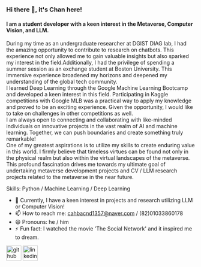 ### Hi there 👋, it's Chan here!
#### I am a student developer with a keen interest in the Metaverse, Computer Vision, and LLM.
During my time as an undergraduate researcher at DGIST DIAG lab, I had the amazing opportunity to contribute to research on chatbots. This experience not only allowed me to gain valuable insights but also sparked my interest in the field.Additionally, I had the privilege of spending a summer session as an exchange student at Boston University. This immersive experience broadened my horizons and deepened my understanding of the global tech community. <br>
I learned Deep Learning through the Google Machine Learning Bootcamp and developed a keen interest in this field. Participating in Kaggle competitions with Google MLB was a practical way to apply my knowledge and proved to be an exciting experience. Given the opportunity, I would like to take on challenges in other competitions as well. <br>
I am always open to connecting and collaborating with like-minded individuals on innovative projects in the vast realm of AI and machine learning. Together, we can push boundaries and create something truly remarkable! <br>
One of my greatest aspirations is to utilize my skills to create enduring value in this world. I firmly believe that timeless virtues can be found not only in the physical realm but also within the virtual landscapes of the metaverse. This profound fascination drives me towards my ultimate goal of undertaking metaverse development projects and CV / LLM research projects related to the metaverse in the near future.

Skills: Python / Machine Learning / Deep Learning

- 🌱 Currently, I have a keen interest in projects and research utilizing LLM or Computer Vision!
- 📫 How to reach me: cahbacnd1357@naver.com / (82)01033860178 
- 😄 Pronouns: he / him 
- ⚡ Fun fact: I watched the movie 'The Social Network' and it inspired me to dream. 


[<img src='https://cdn.jsdelivr.net/npm/simple-icons@3.0.1/icons/github.svg' alt='github' height='40'>](https://github.com/chanleee)  [<img src='https://cdn.jsdelivr.net/npm/simple-icons@3.0.1/icons/linkedin.svg' alt='linkedin' height='40'>](https://www.linkedin.com/in/chanleee/) 




<!--
**chanleee/chanleee** is a ✨ _special_ ✨ repository because its `README.md` (this file) appears on your GitHub profile.

Here are some ideas to get you started:

- 🔭 I’m currently working on ...
- 🌱 I’m currently learning ...
- 👯 I’m looking to collaborate on ...
- 🤔 I’m looking for help with ...
- 💬 Ask me about ...
- 📫 How to reach me: ...
- 😄 Pronouns: ...
- ⚡ Fun fact: ...
-->
